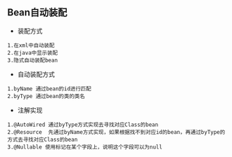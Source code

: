## Bean自动装配
  + 装配方式
  ~~~
  1.在xml中自动装配
  2.在java中显示装配
  3.隐式自动装配bean
  ~~~
  + 自动装配方式
  ~~~
  1.byName 通过bean的id进行匹配
  2.byType 通过bean的类的类名
  ~~~
  + 注解实现
  ~~~
  1.@AutoWired 通过byType方式实现去寻找对应Class的bean
  2.@Resource  先通过byName方式实现，如果根据找不到对应id的bean，再通过byType的方式去寻找对应Class的bean
  3.@Nullable 使用标记在某个字段上，说明这个字段可以为null
  ~~~
